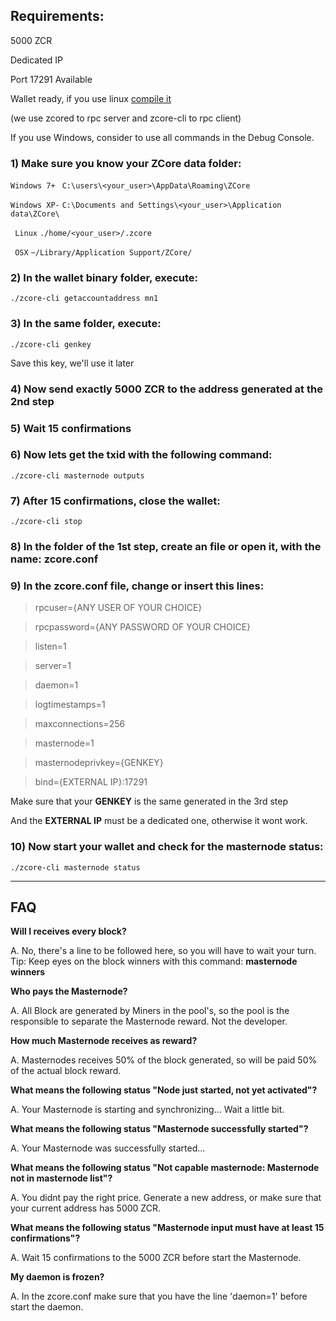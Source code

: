  ## **Requirements:**

5000 ZCR

Dedicated IP

Port 17291 Available

Wallet ready, if you use linux [compile it](https://github.com/zcore-coin/source-code/wiki/How-to-compile-ZCore-on-Linux)

(we use zcored to rpc server and zcore-cli to rpc client)

If you use Windows, consider to use all commands in the Debug Console.




### 1) Make sure you know your ZCore data folder:
` Windows 7+  `
`C:\users\<your_user>\AppData\Roaming\ZCore`

` Windows XP- `
`C:\Documents and Settings\<your_user>\Application data\ZCore\`

` Linux`
`./home/<your_user>/.zcore`   

` OSX`
`~/Library/Application Support/ZCore/`




### 2) In the wallet binary folder, execute:

`./zcore-cli getaccountaddress mn1`



### 3) In the same folder, execute:

`./zcore-cli genkey`

Save this key, we'll use it later



### 4) Now send exactly 5000 ZCR to the address generated at the 2nd step

### 5) Wait 15 confirmations 

### 6) Now lets get the txid with the following command:

`./zcore-cli masternode outputs`



### 7) After 15 confirmations, close the wallet:

`./zcore-cli stop`



### 8) In the folder of the 1st step, create an file or open it, with the name: zcore.conf

### 9) In the zcore.conf file, change or insert this lines:

> rpcuser={ANY USER OF YOUR CHOICE}

> rpcpassword={ANY PASSWORD OF YOUR CHOICE}                                                                                

> listen=1

> server=1

> daemon=1

> logtimestamps=1

> maxconnections=256

> masternode=1

> masternodeprivkey={GENKEY}

> bind={EXTERNAL IP}:17291
 
Make sure that your **GENKEY** is the same generated in the 3rd step
 
And the **EXTERNAL IP** must be a dedicated one, otherwise it wont work.

### 10) Now start your wallet and check for the masternode status:
`./zcore-cli masternode status`



***

## **FAQ**

**Will I receives every block?**

A. No, there's a line to be followed here, so you will have to wait your turn.
Tip: Keep eyes on the block winners with this command: **masternode winners**

**Who pays the Masternode?**

A. All Block are generated by Miners in the pool's, so the pool is the responsible to  separate the Masternode reward. 
Not the developer.

**How much Masternode receives as reward?**

A. Masternodes receives 50% of the block generated, so will be paid 50% of the actual block reward.

**What means the following status "Node just started, not yet activated"?**

A. Your Masternode is starting and synchronizing... Wait a little bit.

**What means the following status "Masternode successfully started"?**

A. Your Masternode was successfully started... 

**What means the following status "Not capable masternode: Masternode not in masternode list"?**

A. You didnt pay the right price. Generate a new address, or make sure that your current address has 5000 ZCR. 

**What means the following status "Masternode input must have at least 15 confirmations"?**

A. Wait 15 confirmations to the 5000 ZCR before start the Masternode.

**My daemon is frozen?**

A. In the zcore.conf make sure that you have the line 'daemon=1' before start the daemon.
